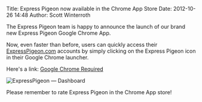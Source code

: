 Title: Express Pigeon now available in the Chrome App Store
Date: 2012-10-26 14:48
Author: Scott Winterroth




The Express Pigeon team is happy to announce the launch of our brand new
Express Pigeon Google Chrome App.

Now, even faster than before, users can quickly access their
[ExpressPigeon.com](http://expresspigeon.com) accounts by simply clicking on the Express Pigeon
icon in their Google Chrome launcher.

Here's a link: [Google Chrome Required](https://chrome.google.com/webstore/detail/expresspigeon/efhhmhbcjggandfbihonphneigogcnna)

![ExpressPigeon — Dashboard](blog_images/2012/ieeachef.png "ExpressPigeon — Dashboard")

Please remember to rate Express Pigeon in the Chrome App store!
